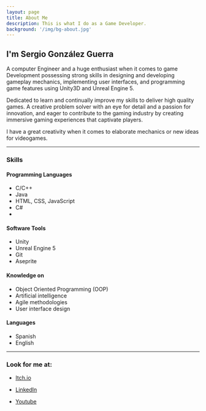 ```yaml
---
layout: page
title: About Me
description: This is what I do as a Game Developer.
background: '/img/bg-about.jpg'
---
```


## I'm Sergio González Guerra

A computer Engineer and a huge enthusiast when it comes to game Development possessing strong skills in designing and developing gameplay mechanics, implementing user interfaces, and programming game features using Unity3D and Unreal Engine 5.

Dedicated to learn and continually improve my skills to deliver high quality games. A creative problem solver with an eye for detail and a passion for innovation, and eager to contribute to the gaming industry by creating immersive gaming experiences that captivate players.

I have a great creativity when it comes to elaborate mechanics or new ideas for videogames.

___

### Skills

#### Programming Languages

- C/C++
- Java
- HTML, CSS, JavaScript
- C#
- 

#### Software Tools

- Unity
- Unreal Engine 5
- Git
- Aseprite

#### Knowledge on
- Object Oriented Programming (OOP)
- Artificial intelligence
- Agile methodologies
- User interface design

#### Languages
- Spanish
- English 

___

### Look for me at:

- [Itch.io](https://sergiogg.itch.io/)

- [LinkedIn](https://www.linkedin.com/in/sergio-gonz%C3%A1lez-guerra-b21570235/)

- [Youtube](https://youtube.com/@sergiogonzalez4869)